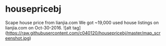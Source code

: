 # housepricebj
Scape house price from lianjia.com
We got ~19,000 used house listings on lianjia.com on Oct-30-2016.
![alt tag] (https://raw.githubusercontent.com/c040120/housepricebj/master/map_screenshot.jpg)
